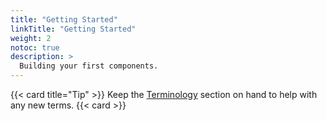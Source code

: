 ```yaml
---
title: "Getting Started"
linkTitle: "Getting Started"
weight: 2
notoc: true
description: >
  Building your first components.
---
```


{{< card title="Tip" >}}
Keep the [Terminology](/docs/concepts/terminology/) section on hand to help with any new terms.
{{< card >}}
